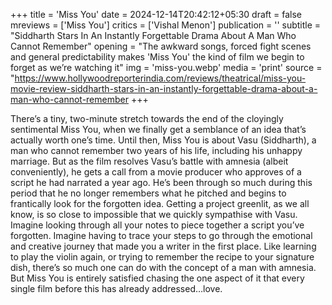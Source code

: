 +++
title = 'Miss You'
date = 2024-12-14T20:42:12+05:30
draft = false
mreviews = ['Miss You']
critics = ['Vishal Menon']
publication = ''
subtitle = "Siddharth Stars In An Instantly Forgettable Drama About A Man Who Cannot Remember"
opening = "The awkward songs, forced fight scenes and general predictability makes 'Miss You' the kind of film we begin to forget as we’re watching it"
img = 'miss-you.webp'
media = 'print'
source = "https://www.hollywoodreporterindia.com/reviews/theatrical/miss-you-movie-review-siddharth-stars-in-an-instantly-forgettable-drama-about-a-man-who-cannot-remember
+++

There’s a tiny, two-minute stretch towards the end of the cloyingly sentimental Miss You, when we finally get a semblance of an idea that’s actually worth one’s time. Until then, Miss You is about Vasu (Siddharth), a man who cannot remember two years of his life, including his unhappy marriage. But as the film resolves Vasu’s battle with amnesia (albeit conveniently), he gets a call from a movie producer who approves of a script he had narrated a year ago. He’s been through so much during this period that he no longer remembers what he pitched and begins to frantically look for the forgotten idea. Getting a project greenlit, as we all know, is so close to impossible that we quickly sympathise with Vasu. Imagine looking through all your notes to piece together a script you’ve forgotten. Imagine having to trace your steps to go through the emotional and creative journey that made you a writer in the first place. Like learning to play the violin again, or trying to remember the recipe to your signature dish, there’s so much one can do with the concept of a man with amnesia. But Miss You is entirely satisfied chasing the one aspect of it that every single film before this has already addressed…love.

